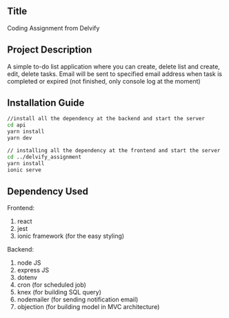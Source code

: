 Title
---
Coding Assignment from Delvify

Project Description
---
A simple to-do list application where you can create, delete list and create, edit, delete tasks. Email will be sent to specified email address when task is completed or expired (not finished, only console log at the moment)

Installation Guide
---
```bash
//install all the dependency at the backend and start the server
cd api
yarn install
yarn dev

// installing all the dependency at the frontend and start the server
cd ../delvify_assignment
yarn install 
ionic serve
```

Dependency Used
---
Frontend:
1. react 
2. jest
3. ionic framework (for the easy styling)

Backend:
1. node JS
2. express JS
3. dotenv
4. cron (for scheduled job)
5. knex (for building SQL query)
6. nodemailer (for sending notification email)
7. objection (for building model in MVC architecture)
